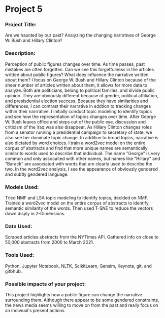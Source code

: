 # Project 5 
<p>
  
### Project Title:
Are we haunted by our past? Analyzing the changing narratives of George W. Bush and Hillary Clinton?
</p>

<p>
  
### Description: 
Perception of public figures changes over time. As time passes, past mistakes are often forgotten. Can we see this forgetfulness in the articles written about public figures? What does influence the narrative written about them? I focus on George W. Bush and Hillary Clinton because of the sheer number of articles written about them, it allows for more data to analyze. Both are politicians, belong to political families, and divide public opinion. They are obviously different because of gender, political affiliation, and presisdential election success. Because they have similarities and differences, I can contrast their narrative in addtion to tracking changes within their narrrative. I initially conduct topic modeling to identify topics and see how the representation of topics changes over time. After George W. Bush leaves office and steps out of the public eye, discussion and criticism of the Iraq was also disappear. As Hillary Clinton changes roles from a senator running a presidential campaign to secretary of state, we also see her dominate topic change. In addition to broad topics, narrative is also dictated by word choices. I train a word2vec model on the entire corpus of abstracts and find that more unique names are semantically similar to words used to describe that individual. The name "George" is very common and only assocaited with other names, but names like "Hillary" and "Barack" are associated with words that are clearly used to describe the two. In the word2vec analysis, I see the appearance of obviously gendered and subtly gendered language. 

</p>

<p>
  
### Models Used:
Tried NMF and LSA topic modeling to identify topics, decided on NMF. Trained a word2vec model on the entire corpus of abstracts to identify semantic similarity of the words. Then used T-SNE to reduce the vectors down disply in 2-Dimensions. 

</p>

<p>
  
### Data Used:
Scraped articles abstracts from the NYTimes API. Gathered info on close to 50,000 abstracts from 2000 to March 2021. 

</p>

<p>
  
### Tools Used:
Python, Jupyter Notebook, NLTK, ScikitLearn, Gensim, Keynote, git, and gitbhub.
</p>
<p>
  
### Possible impacts of your project: 
This project highlights how a public figure can change the narrative surrounding them. Although there appear to be some gendered constraints, the news media seems willing to move on from the past and really focus on an indiviual's present actions. 

</p>
